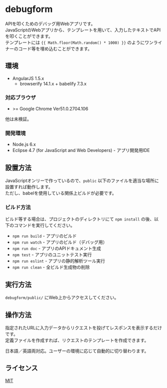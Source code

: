 # debugform
APIを叩くためのデバッグ用Webアプリです。  
JavaScriptのWebアプリから、テンプレートを用いて、入力したテキストでAPIを叩くことができます。  
テンプレートには `{{ Math.floor(Math.random() * 1000) }}` のようにワンライナーのコード等を埋め込むことができます。

## 環境
* AngularJS 1.5.x
    * browserify 14.1.x + babelify 7.3.x

### 対応ブラウザ
* &gt;= Google Chrome Ver51.0.2704.106

他は未検証。

### 開発環境
* Node.js 6.x
* Eclipse 4.7 (for JavaScript and Web Developers) - アプリ開発用IDE

## 設置方法
JavaScriptオンリーで作っているので、`public` 以下のファイルを適当な場所に設置すれば動作します。  
ただし、babelを使用している関係上ビルドが必要です。

### ビルド方法
ビルド等する場合は、プロジェクトのディレクトリにて `npm install` の後、以下のコマンドを実行してください。

* `npm run build` - アプリのビルド
* `npm run watch` - アプリのビルド（デバッグ用）
* `npm run doc` - アプリのAPIドキュメント生成
* `npm test` - アプリのユニットテスト実行
* `npm run eslint` - アプリの静的解析ツール実行
* `npm run clean` - 全ビルド生成物の削除

## 実行方法
`debugform/public/` にWeb上からアクセスしてください。

## 操作方法
指定されたURLに入力データからリクエストを投げてレスポンスを表示するだけです。  
定義ファイルを作成すれば、リクエストのテンプレートを作成できます。

日本語／英語両対応。ユーザーの環境に応じて自動的に切り替わります。

## ライセンス
[MIT](https://github.com/ktanakaj/debugform/blob/master/LICENSE)
